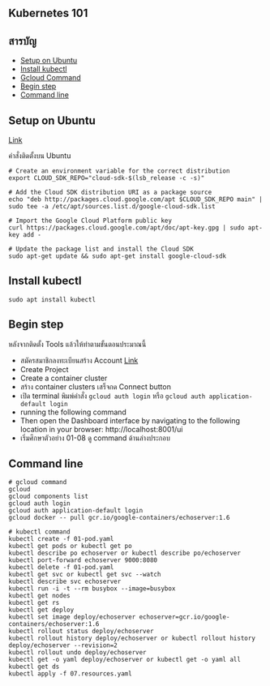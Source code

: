 ## Kubernetes 101

## สารบัญ
- [Setup on Ubuntu](#setup-on-ubuntu)
- [Install kubectl](#install-kubectl)
- [Gcloud Command](#gcloud-command)
- [Begin step](#begin-step)
- [Command line](#command-line)

## Setup on Ubuntu
[Link](https://cloud.google.com/sdk/docs/quickstart-debian-ubuntu)<br>

คำสั่งติดตั้งบน Ubuntu<br>
```
# Create an environment variable for the correct distribution
export CLOUD_SDK_REPO="cloud-sdk-$(lsb_release -c -s)"

# Add the Cloud SDK distribution URI as a package source
echo "deb http://packages.cloud.google.com/apt $CLOUD_SDK_REPO main" | sudo tee -a /etc/apt/sources.list.d/google-cloud-sdk.list

# Import the Google Cloud Platform public key
curl https://packages.cloud.google.com/apt/doc/apt-key.gpg | sudo apt-key add -

# Update the package list and install the Cloud SDK
sudo apt-get update && sudo apt-get install google-cloud-sdk
```

## Install kubectl
`sudo apt install kubectl`

## Begin step
หลังจากติดตั้ง Tools แล้วให้ทำตามขั้นตอนประมาณนี้
- สมัครสมาชิกลงทะเบียนสร้าง Account [Link](https://cloud.google.com/)
- Create Project
- Create a container cluster
- สร้าง container clusters เสร็จกด Connect button
- เปิด terminal พิมพ์คำสั่ง `gcloud auth login` หรือ `gcloud auth application-default login`
- running the following command
- Then open the Dashboard interface by navigating to the following location in your browser: http://localhost:8001/ui
- เริ่มศึกษาตัวอย่าง 01-08 ดู command ด้านล่างประกอบ


## Command line
```
# gcloud command
gcloud
gcloud components list
gcloud auth login
gcloud auth application-default login
gcloud docker -- pull gcr.io/google-containers/echoserver:1.6

# kubectl command
kubectl create -f 01-pod.yaml
kubectl get pods or kubectl get po
kubectl describe po echoserver or kubectl describe po/echoserver
kubectl port-forward echoserver 9000:8080
kubectl delete -f 01-pod.yaml
kubectl get svc or kubectl get svc --watch
kubectl describe svc echoserver
kubectl run -i -t --rm busybox --image=busybox
kubectl get nodes
kubectl get rs
kubectl get deploy
kubectl set image deploy/echoserver echoserver=gcr.io/google-containers/echoserver:1.6
kubectl rollout status deploy/echoserver
kubectl rollout history deploy/echoserver or kubectl rollout history deploy/echoserver --revision=2
kubectl rollout undo deploy/echoserver
kubectl get -o yaml deploy/echoserver or kubectl get -o yaml all
kubectl get ds
kubectl apply -f 07.resources.yaml
```
